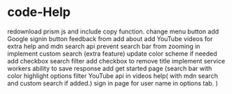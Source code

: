 # code-Help
  redownload prism js and include copy function.
  change  menu button 
  add Google signin button
  feedback from
  add about
  add YouTube videos for extra help and mdn search api
  prevent search bar from zooming in
  implement custom search (extra feature)
  update color scheme if needed
  add checkbox search filter
  add checkbox to remove title
  implement service workers ability to save response
  add get started page
  (search bar with color highlight 
   options filter
   YouTube api in videos help(
   with mdn search and custom search if added.)
   sign in page for user name in options tab.
   )
